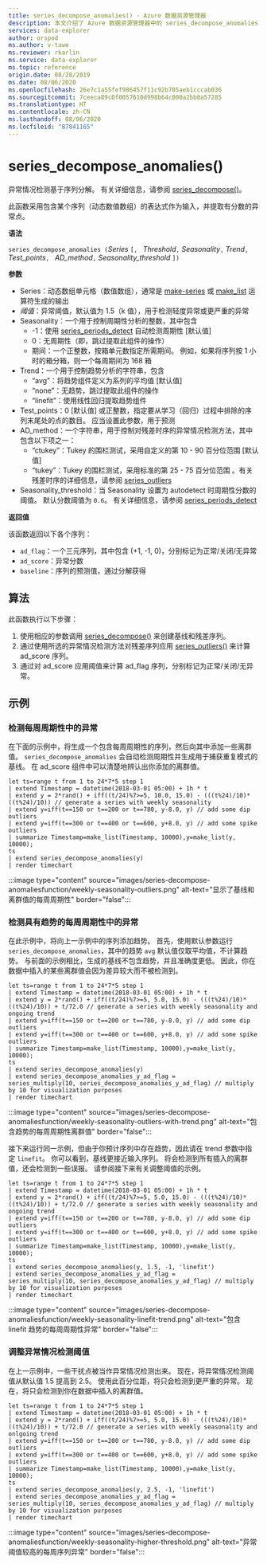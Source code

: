 ```yaml
---
title: series_decompose_anomalies() - Azure 数据资源管理器
description: 本文介绍了 Azure 数据资源管理器中的 series_decompose_anomalies()。
services: data-explorer
author: orspod
ms.author: v-tawe
ms.reviewer: rkarlin
ms.service: data-explorer
ms.topic: reference
origin.date: 08/28/2019
ms.date: 08/06/2020
ms.openlocfilehash: 26e7c1a55fef986457f11c92b705aeb1cccab036
ms.sourcegitcommit: 7ceeca89c0f0057610d998b64c000a2bb0a57285
ms.translationtype: HT
ms.contentlocale: zh-CN
ms.lasthandoff: 08/06/2020
ms.locfileid: "87841165"
---
```

# <a name="series_decompose_anomalies"></a>series_decompose_anomalies()

异常情况检测基于序列分解。
有关详细信息，请参阅 [series_decompose()](series-decomposefunction.md)。

此函数采用包含某个序列（动态数值数组）的表达式作为输入，并提取有分数的异常点。

**语法**

`series_decompose_anomalies (`*Series* `[, ` *Threshold*`,` *Seasonality*`,` *Trend*`, ` *Test_points*`, ` *AD_method*`,` *Seasonality_threshold* `])`

**参数**

* Series：动态数组单元格（数值数组），通常是 [make-series](make-seriesoperator.md) 或 [make_list](makelist-aggfunction.md) 运算符生成的输出
* *阈值*：异常阈值，默认值为 1.5（k 值），用于检测轻度异常或更严重的异常
* Seasonality：一个用于控制周期性分析的整数，其中包含
    * -1：使用 [series_periods_detect](series-periods-detectfunction.md) 自动检测周期性 [默认值]
    * 0：无周期性（即，跳过提取此组件的操作）
    * 期间：一个正整数，按箱单元数指定所需期间。 例如，如果将序列按 1 小时的箱分箱，则一个每周期间为 168 箱
* Trend：一个用于控制趋势分析的字符串，包含
    * “avg”：将趋势组件定义为系列的平均值 [默认值]
    * “none”：无趋势，跳过提取此组件的操作
    * “linefit”：使用线性回归提取趋势组件
* Test_points：0 [默认值] 或正整数，指定要从学习（回归）过程中排除的序列末尾处的点的数目。 应当设置此参数，用于预测
* AD_method：一个字符串，用于控制对残差时序的异常情况检测方法，其中包含以下项之一：
    * “ctukey”：Tukey 的围栏测试，采用自定义的第 10 - 90 百分位范围 [默认值]
    * “tukey”：Tukey 的围栏测试，采用标准的第 25 - 75 百分位范围 。有关残差时序的详细信息，请参阅 [series_outliers](series-outliersfunction.md)
* Seasonality_threshold：当 Seasonality 设置为 autodetect 时周期性分数的阈值。 默认分数阈值为 `0.6`。 有关详细信息，请参阅 [series_periods_detect](series-periods-detectfunction.md)

**返回值**

 该函数返回以下各个序列：

* `ad_flag`：一个三元序列，其中包含 (+1, -1, 0)，分别标记为正常/关闭/无异常
* `ad_score`：异常分数
* `baseline`：序列的预测值，通过分解获得

## <a name="the-algorithm"></a>算法

此函数执行以下步骤：
1. 使用相应的参数调用 [series_decompose()](series-decomposefunction.md) 来创建基线和残差序列。
1. 通过使用所选的异常情况检测方法对残差序列应用 [series_outliers()](series-outliersfunction.md) 来计算 ad_score 序列。
1. 通过对 ad_score 应用阈值来计算 ad_flag 序列，分别标记为正常/关闭/无异常。
 
## <a name="examples"></a>示例

### <a name="detect-anomalies-in-weekly-seasonality"></a>检测每周周期性中的异常

在下面的示例中，将生成一个包含每周周期性的序列，然后向其中添加一些离群值。 `series_decompose_anomalies` 会自动检测周期性并生成用于捕获重复模式的基线。 在 ad_score 组件中可以清楚地辨认出你添加的离群值。

<!-- csl: https://help.kusto.chinacloudapi.cn:443/Samples -->
```kusto
let ts=range t from 1 to 24*7*5 step 1 
| extend Timestamp = datetime(2018-03-01 05:00) + 1h * t 
| extend y = 2*rand() + iff((t/24)%7>=5, 10.0, 15.0) - (((t%24)/10)*((t%24)/10)) // generate a series with weekly seasonality
| extend y=iff(t==150 or t==200 or t==780, y-8.0, y) // add some dip outliers
| extend y=iff(t==300 or t==400 or t==600, y+8.0, y) // add some spike outliers
| summarize Timestamp=make_list(Timestamp, 10000),y=make_list(y, 10000);
ts 
| extend series_decompose_anomalies(y)
| render timechart  
```

:::image type="content" source="images/series-decompose-anomaliesfunction/weekly-seasonality-outliers.png" alt-text="显示了基线和离群值的每周周期性" border="false":::

### <a name="detect-anomalies-in-weekly-seasonality-with-trend"></a>检测具有趋势的每周周期性中的异常

在此示例中，将向上一示例中的序列添加趋势。 首先，使用默认参数运行 `series_decompose_anomalies`，其中的趋势 `avg` 默认值仅取平均值，不计算趋势。 与前面的示例相比，生成的基线不包含趋势，并且准确度更低。 因此，你在数据中插入的某些离群值会因为差异较大而不被检测到。

<!-- csl: https://help.kusto.chinacloudapi.cn:443/Samples -->
```kusto
let ts=range t from 1 to 24*7*5 step 1 
| extend Timestamp = datetime(2018-03-01 05:00) + 1h * t 
| extend y = 2*rand() + iff((t/24)%7>=5, 5.0, 15.0) - (((t%24)/10)*((t%24)/10)) + t/72.0 // generate a series with weekly seasonality and ongoing trend
| extend y=iff(t==150 or t==200 or t==780, y-8.0, y) // add some dip outliers
| extend y=iff(t==300 or t==400 or t==600, y+8.0, y) // add some spike outliers
| summarize Timestamp=make_list(Timestamp, 10000),y=make_list(y, 10000);
ts 
| extend series_decompose_anomalies(y)
| extend series_decompose_anomalies_y_ad_flag = 
series_multiply(10, series_decompose_anomalies_y_ad_flag) // multiply by 10 for visualization purposes
| render timechart
```

:::image type="content" source="images/series-decompose-anomaliesfunction/weekly-seasonality-outliers-with-trend.png" alt-text="包含趋势的每周周期性离群值" border="false":::

接下来运行同一示例，但由于你预计序列中存在趋势，因此请在 trend 参数中指定 `linefit`。 你可以看到，基线更接近输入序列。 将会检测到所有插入的离群值，还会检测到一些误报。 请参阅接下来有关调整阈值的示例。

<!-- csl: https://help.kusto.chinacloudapi.cn:443/Samples -->
```kusto
let ts=range t from 1 to 24*7*5 step 1 
| extend Timestamp = datetime(2018-03-01 05:00) + 1h * t 
| extend y = 2*rand() + iff((t/24)%7>=5, 5.0, 15.0) - (((t%24)/10)*((t%24)/10)) + t/72.0 // generate a series with weekly seasonality and ongoing trend
| extend y=iff(t==150 or t==200 or t==780, y-8.0, y) // add some dip outliers
| extend y=iff(t==300 or t==400 or t==600, y+8.0, y) // add some spike outliers
| summarize Timestamp=make_list(Timestamp, 10000),y=make_list(y, 10000);
ts 
| extend series_decompose_anomalies(y, 1.5, -1, 'linefit')
| extend series_decompose_anomalies_y_ad_flag = 
series_multiply(10, series_decompose_anomalies_y_ad_flag) // multiply by 10 for visualization purposes
| render timechart  
```

:::image type="content" source="images/series-decompose-anomaliesfunction/weekly-seasonality-linefit-trend.png" alt-text="包含 linefit 趋势的每周周期性异常" border="false":::

### <a name="tweak-the-anomaly-detection-threshold"></a>调整异常情况检测阈值

在上一示例中，一些干扰点被当作异常情况检测出来。 现在，将异常情况检测阈值从默认值 1.5 提高到 2.5。 使用此百分位距，将只会检测到更严重的异常。 现在，将只会检测到你在数据中插入的离群值。

<!-- csl: https://help.kusto.chinacloudapi.cn:443/Samples -->
```kusto
let ts=range t from 1 to 24*7*5 step 1 
| extend Timestamp = datetime(2018-03-01 05:00) + 1h * t 
| extend y = 2*rand() + iff((t/24)%7>=5, 5.0, 15.0) - (((t%24)/10)*((t%24)/10)) + t/72.0 // generate a series with weekly seasonality and onlgoing trend
| extend y=iff(t==150 or t==200 or t==780, y-8.0, y) // add some dip outliers
| extend y=iff(t==300 or t==400 or t==600, y+8.0, y) // add some spike outliers
| summarize Timestamp=make_list(Timestamp, 10000),y=make_list(y, 10000);
ts 
| extend series_decompose_anomalies(y, 2.5, -1, 'linefit')
| extend series_decompose_anomalies_y_ad_flag = 
series_multiply(10, series_decompose_anomalies_y_ad_flag) // multiply by 10 for visualization purposes
| render timechart  
```

:::image type="content" source="images/series-decompose-anomaliesfunction/weekly-seasonality-higher-threshold.png" alt-text="异常阈值较高的每周序列异常" border="false":::
